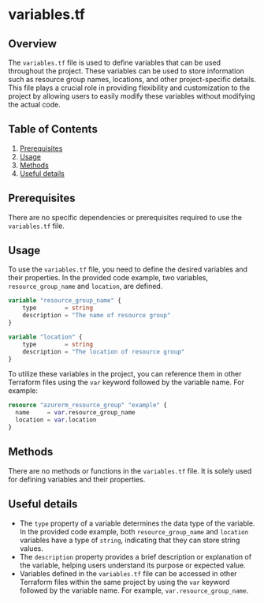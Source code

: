 # variables.tf
## Overview
The `variables.tf` file is used to define variables that can be used throughout the project. These variables can be used to store information such as resource group names, locations, and other project-specific details. This file plays a crucial role in providing flexibility and customization to the project by allowing users to easily modify these variables without modifying the actual code.

## Table of Contents
1. [Prerequisites](#prerequisites)
2. [Usage](#usage)
3. [Methods](#methods)
4. [Useful details](#properties)

## Prerequisites
There are no specific dependencies or prerequisites required to use the `variables.tf` file.

## Usage
To use the `variables.tf` file, you need to define the desired variables and their properties. In the provided code example, two variables, `resource_group_name` and `location`, are defined.

```terraform
variable "resource_group_name" {
    type        = string
    description = "The name of resource group"
}

variable "location" {
    type        = string
    description = "The location of resource group"
}
```

To utilize these variables in the project, you can reference them in other Terraform files using the `var` keyword followed by the variable name. For example:

```terraform
resource "azurerm_resource_group" "example" {
  name     = var.resource_group_name
  location = var.location
}
```

## Methods
There are no methods or functions in the `variables.tf` file. It is solely used for defining variables and their properties.

## Useful details
- The `type` property of a variable determines the data type of the variable. In the provided code example, both `resource_group_name` and `location` variables have a type of `string`, indicating that they can store string values.
- The `description` property provides a brief description or explanation of the variable, helping users understand its purpose or expected value.
- Variables defined in the `variables.tf` file can be accessed in other Terraform files within the same project by using the `var` keyword followed by the variable name. For example, `var.resource_group_name`.